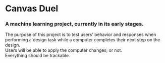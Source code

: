 # Canvas Duel
### A machine learning project, currently in its early stages.
The purpose of this project is to test users' behavior and responses when performing a design task while a computer completes their next step on the design.  
Users will be able to apply the computer changes, or not.  
Everything should be trackable.  
